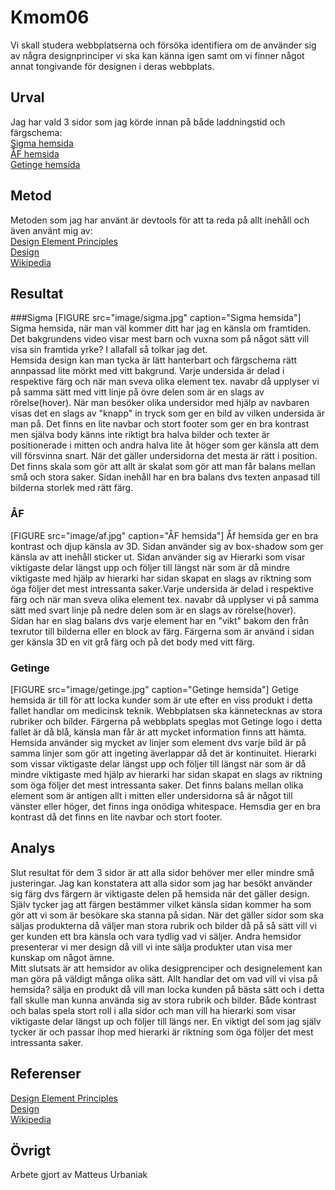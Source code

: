 Kmom06
=========================

Vi skall studera webbplatserna och försöka identifiera om de använder sig av några designprinciper vi ska kan känna igen samt om vi finner något annat tongivande för designen i deras webbplats.

Urval
-----------------------

Jag har vald 3 sidor som jag körde innan på både laddningstid och färgschema:  
[Sigma hemsida](https://sigma.se/sv/)  
[ÅF hemsida](http://www.hh.se/index.html)  
[Getinge hemsida](https://www.getinge.com/se/)  

Metod
-----------------------

Metoden som jag har använt är devtools för att ta reda på allt inehåll och även använt mig av:  
[Design Element Principles](https://www.canva.com/learn/design-elements-principles/)  
[Design](https://dbwebb.se/guide/design-med-html5-och-css3)  
[Wikipedia](https://en.wikipedia.org/wiki/Visual_design_elements_and_principles)  


Resultat
-----------------------

###Sigma
[FIGURE src="image/sigma.jpg" caption="Sigma hemsida"]
Sigma hemsida, när man väl kommer ditt har jag en känsla om framtiden. Det bakgrundens video visar mest barn och vuxna som på något sätt vill visa sin framtida yrke? I allafall så tolkar jag det.  
Hemsida design kan man tycka är lätt hanterbart och färgschema rätt annpassad lite mörkt med vitt bakgrund. Varje undersida är delad i respektive färg och när man sveva olika element tex. navabr då upplyser vi på samma sätt med vitt linje på övre delen som är en slags av rörelse(hover). När man besöker olika undersidor med hjälp av navbaren visas det en slags av "knapp" in tryck som ger en bild av vilken undersida är man på. Det finns en lite navbar och stort footer som ger en bra kontrast men själva body känns inte riktigt bra halva bilder och texter är positionerade i mitten och andra halva lite åt höger som ger känsla att dem vill försvinna snart. När det gäller undersidorna det mesta är rätt i position. Det finns skala som gör att allt är skalat som gör att man får balans mellan små och stora saker. Sidan inehåll har en bra balans dvs texten anpasad till bilderna storlek med rätt färg.
### ÅF
[FIGURE src="image/af.jpg" caption="ÅF hemsida"]
Åf hemsida ger en bra kontrast och djup känsla av 3D. Sidan använder sig av box-shadow som ger känsla av att inehåll sticker ut. Sidan använder sig av Hierarki som visar viktigaste delar längst upp och följer till längst när som är då mindre viktigaste med hjälp av hierarki har sidan skapat en slags av riktning som öga följer det mest intressanta saker.Varje undersida är delad i respektive färg och när man sveva olika element tex. navabr då upplyser vi på samma sätt med svart linje på nedre delen som är en slags av rörelse(hover).  
Sidan har en slag balans dvs varje element har en "vikt" bakom den från texrutor till bilderna eller en block av färg. Färgerna som är använd i sidan ger känsla 3D en vit grå färg och på det body med vitt färg.

### Getinge
[FIGURE src="image/getinge.jpg" caption="Getinge hemsida"]
Getige hemsida är till för att locka kunder som är ute efter en viss produkt i detta fallet handlar om medicinsk teknik. Webbplatsen ska kännetecknas av stora rubriker och bilder. Färgerna på webbplats speglas mot Getinge logo i detta fallet är då blå, känsla man får är att mycket information finns att hämta. Hemsida använder sig mycket av linjer som element dvs varje bild är på samma linjer som gör att ingeting äverlappar då det är kontinuitet. Hierarki som vissar viktigaste delar längst upp och följer till längst när som är då mindre viktigaste med hjälp av hierarki har sidan skapat en slags av riktning som öga följer det mest intressanta saker. Det finns balans mellan olika element som är antigen allt i mitten eller undersidorna så är något till vänster eller höger, det finns inga onödiga whitespace. Hemsdia ger en bra kontrast då det finns en lite navbar och stort footer.



Analys
-----------------------
Slut resultat för dem 3 sidor är att alla sidor behöver mer eller mindre små justeringar. Jag kan konstatera att alla sidor som jag har besökt använder sig färg dvs färgern är viktigaste delen på hemsida när det gäller design. Själv tycker jag att färgen bestämmer vilket känsla sidan kommer ha som gör att vi som är besökare ska stanna på sidan. När det gäller sidor som ska säljas produkterna då väljer man  stora rubrik och bilder då på så sätt vill vi ger kunden ett bra känsla och vara tydlig vad vi säljer. Andra hemsidor presenterar vi mer design då vill vi inte sälja produkter utan visa mer kunskap om något ämne.  
Mitt slutsats är att hemsidor av olika desigprenciper och designelement kan man göra på väldigt många olika sätt. Allt handlar det om vad vill vi visa på hemsida? sälja en produkt då vill man locka kunden på bästa sätt och i detta fall skulle man kunna använda sig av stora rubrik och bilder. Både kontrast och balas spela stort roll i alla sidor och man vill ha hierarki som visar viktigaste delar längst up och följer till längs ner. En viktigt del som jag själv tycker är och passar ihop med hierarki är riktning som öga följer det mest intressanta saker.  


Referenser
-----------------------
[Design Element Principles](https://www.canva.com/learn/design-elements-principles/)  
[Design](https://dbwebb.se/guide/design-med-html5-och-css3)  
[Wikipedia](https://en.wikipedia.org/wiki/Visual_design_elements_and_principles)  

Övrigt
-----------------------

Arbete gjort av Matteus Urbaniak
